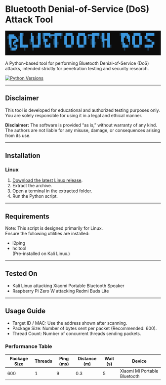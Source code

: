# Bluetooth Denial-of-Service (DoS) Attack Tool

![Logo](src/images/logo.png)

A Python-based tool for performing Bluetooth Denial-of-Service (DoS) attacks, intended strictly for penetration testing and security research.

[![Python Versions](https://img.shields.io/pypi/pyversions/Django.svg)](https://www.python.org/)

---

## Disclaimer

This tool is developed for educational and authorized testing purposes only.  
You are solely responsible for using it in a legal and ethical manner.

**Disclaimer:** The software is provided “as is,” without warranty of any kind. The authors are not liable for any misuse, damage, or consequences arising from its use.

---

## Installation

### Linux
1. [Download the latest Linux release](https://github.com/Jvr2022/Bluetooth-DOS-Attack/releases).
2. Extract the archive.
3. Open a terminal in the extracted folder.
4. Run the Python script.

---

## Requirements

Note: This script is designed primarily for Linux.  
Ensure the following utilities are installed:
- l2ping
- hcitool  
(Pre-installed on Kali Linux.)

---

## Tested On

- Kali Linux attacking Xiaomi Portable Bluetooth Speaker
- Raspberry Pi Zero W attacking Redmi Buds Lite

---

## Usage Guide

- Target ID / MAC: Use the address shown after scanning.
- Package Size: Number of bytes sent per packet (Recommended: 600).
- Thread Count: Number of concurrent threads sending packets.

### Performance Table

| Package Size | Threads | Ping (ms) | Distance (m) | Wait (s) | Device |
|--------------|---------|-----------|--------------|----------|--------|
| 600          | 1       | 9         | 0.3          | 5        | Xiaomi Mi Portable Bluetooth